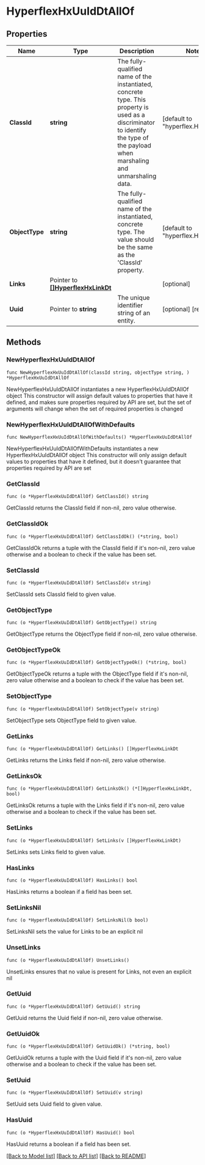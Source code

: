 # HyperflexHxUuIdDtAllOf

## Properties

Name | Type | Description | Notes
------------ | ------------- | ------------- | -------------
**ClassId** | **string** | The fully-qualified name of the instantiated, concrete type. This property is used as a discriminator to identify the type of the payload when marshaling and unmarshaling data. | [default to "hyperflex.HxUuIdDt"]
**ObjectType** | **string** | The fully-qualified name of the instantiated, concrete type. The value should be the same as the &#39;ClassId&#39; property. | [default to "hyperflex.HxUuIdDt"]
**Links** | Pointer to [**[]HyperflexHxLinkDt**](HyperflexHxLinkDt.md) |  | [optional] 
**Uuid** | Pointer to **string** | The unique identifier string of an entity. | [optional] [readonly] 

## Methods

### NewHyperflexHxUuIdDtAllOf

`func NewHyperflexHxUuIdDtAllOf(classId string, objectType string, ) *HyperflexHxUuIdDtAllOf`

NewHyperflexHxUuIdDtAllOf instantiates a new HyperflexHxUuIdDtAllOf object
This constructor will assign default values to properties that have it defined,
and makes sure properties required by API are set, but the set of arguments
will change when the set of required properties is changed

### NewHyperflexHxUuIdDtAllOfWithDefaults

`func NewHyperflexHxUuIdDtAllOfWithDefaults() *HyperflexHxUuIdDtAllOf`

NewHyperflexHxUuIdDtAllOfWithDefaults instantiates a new HyperflexHxUuIdDtAllOf object
This constructor will only assign default values to properties that have it defined,
but it doesn't guarantee that properties required by API are set

### GetClassId

`func (o *HyperflexHxUuIdDtAllOf) GetClassId() string`

GetClassId returns the ClassId field if non-nil, zero value otherwise.

### GetClassIdOk

`func (o *HyperflexHxUuIdDtAllOf) GetClassIdOk() (*string, bool)`

GetClassIdOk returns a tuple with the ClassId field if it's non-nil, zero value otherwise
and a boolean to check if the value has been set.

### SetClassId

`func (o *HyperflexHxUuIdDtAllOf) SetClassId(v string)`

SetClassId sets ClassId field to given value.


### GetObjectType

`func (o *HyperflexHxUuIdDtAllOf) GetObjectType() string`

GetObjectType returns the ObjectType field if non-nil, zero value otherwise.

### GetObjectTypeOk

`func (o *HyperflexHxUuIdDtAllOf) GetObjectTypeOk() (*string, bool)`

GetObjectTypeOk returns a tuple with the ObjectType field if it's non-nil, zero value otherwise
and a boolean to check if the value has been set.

### SetObjectType

`func (o *HyperflexHxUuIdDtAllOf) SetObjectType(v string)`

SetObjectType sets ObjectType field to given value.


### GetLinks

`func (o *HyperflexHxUuIdDtAllOf) GetLinks() []HyperflexHxLinkDt`

GetLinks returns the Links field if non-nil, zero value otherwise.

### GetLinksOk

`func (o *HyperflexHxUuIdDtAllOf) GetLinksOk() (*[]HyperflexHxLinkDt, bool)`

GetLinksOk returns a tuple with the Links field if it's non-nil, zero value otherwise
and a boolean to check if the value has been set.

### SetLinks

`func (o *HyperflexHxUuIdDtAllOf) SetLinks(v []HyperflexHxLinkDt)`

SetLinks sets Links field to given value.

### HasLinks

`func (o *HyperflexHxUuIdDtAllOf) HasLinks() bool`

HasLinks returns a boolean if a field has been set.

### SetLinksNil

`func (o *HyperflexHxUuIdDtAllOf) SetLinksNil(b bool)`

 SetLinksNil sets the value for Links to be an explicit nil

### UnsetLinks
`func (o *HyperflexHxUuIdDtAllOf) UnsetLinks()`

UnsetLinks ensures that no value is present for Links, not even an explicit nil
### GetUuid

`func (o *HyperflexHxUuIdDtAllOf) GetUuid() string`

GetUuid returns the Uuid field if non-nil, zero value otherwise.

### GetUuidOk

`func (o *HyperflexHxUuIdDtAllOf) GetUuidOk() (*string, bool)`

GetUuidOk returns a tuple with the Uuid field if it's non-nil, zero value otherwise
and a boolean to check if the value has been set.

### SetUuid

`func (o *HyperflexHxUuIdDtAllOf) SetUuid(v string)`

SetUuid sets Uuid field to given value.

### HasUuid

`func (o *HyperflexHxUuIdDtAllOf) HasUuid() bool`

HasUuid returns a boolean if a field has been set.


[[Back to Model list]](../README.md#documentation-for-models) [[Back to API list]](../README.md#documentation-for-api-endpoints) [[Back to README]](../README.md)


